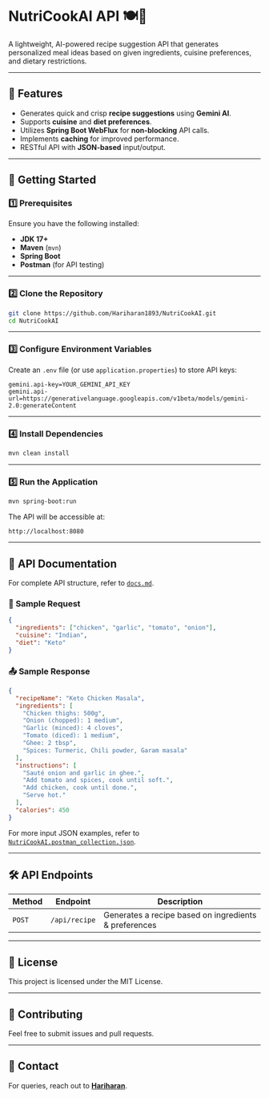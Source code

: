 # **NutriCookAI API 🍽️🤖**

A lightweight, AI-powered recipe suggestion API that generates personalized meal ideas based on given ingredients, cuisine preferences, and dietary restrictions.

---

## **📌 Features**

- Generates quick and crisp **recipe suggestions** using **Gemini AI**.
- Supports **cuisine** and **diet preferences**.
- Utilizes **Spring Boot WebFlux** for **non-blocking** API calls.
- Implements **caching** for improved performance.
- RESTful API with **JSON-based** input/output.

---

## **🚀 Getting Started**

### **1️⃣ Prerequisites**

Ensure you have the following installed:

- **JDK 17+**
- **Maven** (`mvn`)
- **Spring Boot**
- **Postman** (for API testing)

---

### **2️⃣ Clone the Repository**

```sh
git clone https://github.com/Hariharan1893/NutriCookAI.git
cd NutriCookAI
```

---

### **3️⃣ Configure Environment Variables**

Create an `.env` file (or use `application.properties`) to store API keys:

```properties
gemini.api-key=YOUR_GEMINI_API_KEY
gemini.api-url=https://generativelanguage.googleapis.com/v1beta/models/gemini-2.0:generateContent
```

---

### **4️⃣ Install Dependencies**

```sh
mvn clean install
```

---

### **5️⃣ Run the Application**

```sh
mvn spring-boot:run
```

The API will be accessible at:

```
http://localhost:8080
```

---

## **🔗 API Documentation**

For complete API structure, refer to [`docs.md`](./docs.md).

### **📩 Sample Request**

```json
{
  "ingredients": ["chicken", "garlic", "tomato", "onion"],
  "cuisine": "Indian",
  "diet": "Keto"
}
```

### **📤 Sample Response**

```json
{
  "recipeName": "Keto Chicken Masala",
  "ingredients": [
    "Chicken thighs: 500g",
    "Onion (chopped): 1 medium",
    "Garlic (minced): 4 cloves",
    "Tomato (diced): 1 medium",
    "Ghee: 2 tbsp",
    "Spices: Turmeric, Chili powder, Garam masala"
  ],
  "instructions": [
    "Sauté onion and garlic in ghee.",
    "Add tomato and spices, cook until soft.",
    "Add chicken, cook until done.",
    "Serve hot."
  ],
  "calories": 450
}
```

For more input JSON examples, refer to [`NutriCookAI.postman_collection.json`](./NutriCookAI.postman_collection.json).

---

## **🛠️ API Endpoints**

| Method | Endpoint      | Description                                           |
| ------ | ------------- | ----------------------------------------------------- |
| `POST` | `/api/recipe` | Generates a recipe based on ingredients & preferences |

---

## **📜 License**

This project is licensed under the MIT License.

---

## **🤝 Contributing**

Feel free to submit issues and pull requests.

---

## **📧 Contact**

For queries, reach out to **[Hariharan](https://www.linkedin.com/in/hariharanr18/)**.
